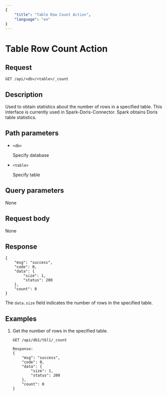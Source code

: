 ```yaml
---
{
    "title": "Table Row Count Action",
    "language": "en"
}
---
```


<!-- 
Licensed to the Apache Software Foundation (ASF) under one
or more contributor license agreements.  See the NOTICE file
distributed with this work for additional information
regarding copyright ownership.  The ASF licenses this file
to you under the Apache License, Version 2.0 (the
"License"); you may not use this file except in compliance
with the License.  You may obtain a copy of the License at

  http://www.apache.org/licenses/LICENSE-2.0

Unless required by applicable law or agreed to in writing,
software distributed under the License is distributed on an
"AS IS" BASIS, WITHOUT WARRANTIES OR CONDITIONS OF ANY
KIND, either express or implied.  See the License for the
specific language governing permissions and limitations
under the License.
-->

# Table Row Count Action

## Request

`GET /api/<db>/<table>/_count`

## Description

Used to obtain statistics about the number of rows in a specified table. This interface is currently used in Spark-Doris-Connector. Spark obtains Doris table statistics.
    
## Path parameters

* `<db>`

    Specify database

* `<table>`

    Specify table

## Query parameters

None

## Request body

None

## Response

```
{
	"msg": "success",
	"code": 0,
	"data": {
		"size": 1,
		"status": 200
	},
	"count": 0
}
```

The `data.size` field indicates the number of rows in the specified table.
    
## Examples

1. Get the number of rows in the specified table.

    ```
    GET /api/db1/tbl1/_count
    
    Response:
    {
    	"msg": "success",
    	"code": 0,
    	"data": {
    		"size": 1,
    		"status": 200
    	},
    	"count": 0
    }
    ```
